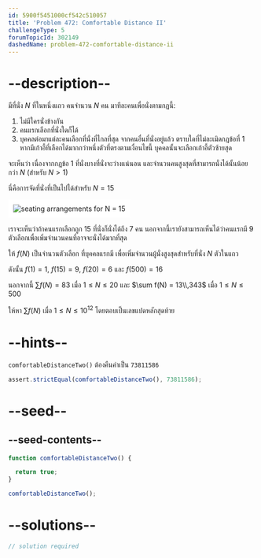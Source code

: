 ```yaml
---
id: 5900f5451000cf542c510057
title: 'Problem 472: Comfortable Distance II'
challengeType: 5
forumTopicId: 302149
dashedName: problem-472-comfortable-distance-ii
---
```


# --description--

มีที่นั่ง $N$ ที่ในหนึ่งแถว คนจำนวน $N$ คน มาทีละคนเพื่อนั่งตามกฏนี้:

1. ไม่มีใครนั่งข้างกัน
1. คนแรกเลือกที่นั่งใดก็ได้
1. บุคคลต่อมาแต่ละคนเลือกที่นั่งที่ไกลที่สุด จากคนอื่นที่นั่งอยู่แล้ว ตราบใดที่ไม่ละเมิดกฎข้อที่ 1 หากมีเก้าอี้ที่เลือกได้มากกว่าหนึ่งตัวที่ตรงตามเงื่อนไขนี้ บุคคลนั้นจะเลือกเก้าอี้ตัวซ้ายสุด

จะเห็นว่า เนื่องจากกฎข้อ 1 ที่นั่งบางที่นั่งจะว่างแน่นอน และจำนวนคนสูงสุดที่สามารถนั่งได้นั้นน้อยกว่า $N$ (สำหรับ $N > 1$)

นี่คือการจัดที่นั่งที่เป็นไปได้สำหรับ $N = 15$

<img class="img-responsive center-block" alt="seating arrangements for N = 15" src="https://cdn.freecodecamp.org/curriculum/project-euler/comfortable-distance-ii.png" style="background-color: white; padding: 10px;">

เราจะเห็นว่าถ้าคนแรกเลือกถูก 15 ที่นั่งก็นั่งได้ถึง 7 คน นอกจากนี้เรายังสามารถเห็นได้ว่าคนแรกมี 9 ตัวเลือกเพื่อเพิ่มจำนวนคนที่อาจจะนั่งได้มากที่สุด

ให้ $f(N)$ เป็นจำนวนตัวเลือก ที่บุคคลแรกมี เพื่อเพิ่มจำนวนผู้นั่งสูงสุดสำหรับที่นั่ง $N$ ตัวในแถว 

ดังนั้น $f(1) = 1$, $f(15) = 9$, $f(20) = 6$ และ $f(500) = 16$

นอกจากนี้ $\sum f(N) = 83$ เมื่อ $1 ≤ N ≤ 20$ และ $\sum f(N) = 13\\,343$ เมื่อ $1 ≤ N ≤ 500$

ให้หา $\sum f(N)$ เมื่อ $1 ≤ N ≤ {10}^{12}$ โดยตอบเป็นเลขแปดหลักสุดท้าย

# --hints--

`comfortableDistanceTwo()` ต้องคืนค่าเป็น `73811586`

```js
assert.strictEqual(comfortableDistanceTwo(), 73811586);
```

# --seed--

## --seed-contents--

```js
function comfortableDistanceTwo() {

  return true;
}

comfortableDistanceTwo();
```

# --solutions--

```js
// solution required
```
